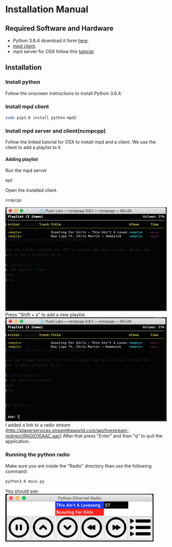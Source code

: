 # Installation Manual

## Required Software and Hardware

* Python 3.6.4 download it form [here](https://www.python.org/downloads/).
* [mpd client](https://github.com/Mic92/python-mpd2).
* mpd server for OSX follow this [tutorial](https://timothy.sh/article/install-mpd-ncmpcpp-on-osx-yosemite).

## Installation

### Install python

Follow the onscreen instructions to install Python 3.6.4.

### Install mpd client

```bash
sudo pip3.6 install python-mpd2
```

### Install mpd server and client(ncmpcpp)

Follow the linked tutorial for OSX to install mpd and a client. We use the client to add a playlist to it.

#### Adding playlist

Run the mpd server

```bash
mpd
```

Open the installed client.

```bash
ncmpcpp
```

![alt Filters](./client_open.png "Radio Gui")  
Press "Shift + a" to add a new playlist.  
![alt Filters](./client_open_add.png "Radio Gui")  
I added a link to a radio stream (http://playerservices.streamtheworld.com/api/livestream-redirect/RADIO10AAC.aac) After that press "Enter" and than "q" to quit the application.

### Running the python radio

Make sure you are inside the "Radio" directory than use the following command:

```bash
python3.6 main.py
```

You should see:  
![alt Filters](./radio.png "Radio Gui")